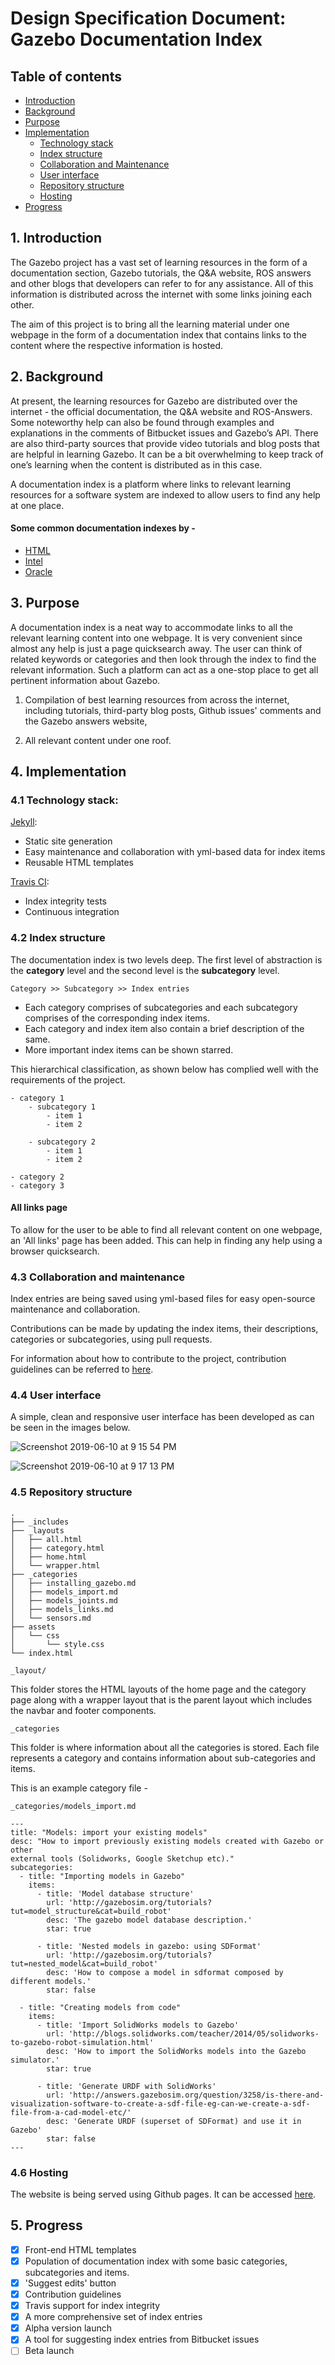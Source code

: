 # Design Specification Document: Gazebo Documentation Index

## Table of contents
- [Introduction](https://github.com/j-rivero/gazebo-doc-index/blob/master/design_spec.md#1-introduction)
- [Background](https://github.com/j-rivero/gazebo-doc-index/blob/master/design_spec.md#2-background)
- [Purpose](https://github.com/j-rivero/gazebo-doc-index/blob/master/design_spec.md#3-purpose)
- [Implementation](https://github.com/j-rivero/gazebo-doc-index/blob/master/design_spec.md#4-implementation)
  - [Technology stack](https://github.com/j-rivero/gazebo-doc-index/blob/master/design_spec.md#41-technology-stack)
  - [Index structure](https://github.com/j-rivero/gazebo-doc-index/blob/master/design_spec.md#42-index-structure)
  - [Collaboration and Maintenance](https://github.com/j-rivero/gazebo-doc-index/blob/master/design_spec.md#43-collaboration-and-maintenance)
  - [User interface](https://github.com/j-rivero/gazebo-doc-index/blob/master/design_spec.md#44-user-interface)
  - [Repository structure](https://github.com/j-rivero/gazebo-doc-index/blob/master/design_spec.md#45-repository-structure)
  - [Hosting](https://github.com/j-rivero/gazebo-doc-index/blob/master/design_spec.md#46-hosting)
- [Progress](https://github.com/j-rivero/gazebo-doc-index/blob/master/design_spec.md#5-progress)


## 1. Introduction

The Gazebo project has a vast set of learning resources in the form of a
documentation section, Gazebo tutorials, the Q&A website, ROS answers and other
blogs that developers can refer to for any assistance. All of this information
is distributed across the internet with some links joining each other. 

The aim of this project is to bring all the learning material under one webpage
in the form of a documentation index that contains links to the content where
the respective information is hosted. 

## 2. Background
At present, the learning resources for Gazebo are distributed over the internet - 
the official documentation, the Q&A website and ROS-Answers. Some noteworthy
help can also be found through examples and explanations in the comments of Bitbucket
issues and Gazebo’s API. There are also third-party sources that provide video
tutorials and blog posts that are helpful in learning Gazebo. It can be a bit
overwhelming to keep track of one’s learning when the content is distributed
as in this case.

A documentation index is a platform where links to relevant learning resources
for a software system are indexed to allow users to find any help at one place.

#### Some common documentation indexes by - 

- [HTML](https://developer.mozilla.org/en-US/docs/Web/HTML/Index)
- [Intel](https://www.intel.com/content/www/us/en/programmable/documentation/lit-index.html)
- [Oracle](https://www.oracle.com/technetwork/indexes/documentation/index-100966.html)

## 3. Purpose

A documentation index is a neat way to accommodate links to all the relevant
learning content into one webpage. It is very convenient since almost any help
is just a page quicksearch away. The user can think of related keywords or
categories and then look through the index to find the relevant information.
Such a platform can act as a one-stop place to get all pertinent information about Gazebo.


1. Compilation of best learning resources from across the internet, including 
tutorials, third-party blog posts, Github issues' comments and the Gazebo answers website,

2. All relevant content under one roof.

## 4. Implementation

### 4.1 Technology stack:

[Jekyll](https://jekyllrb.com/): 
- Static site generation
- Easy maintenance and collaboration with yml-based data for index items
- Reusable HTML templates

[Travis CI](https://travis-ci.org/): 
- Index integrity tests
- Continuous integration

### 4.2 Index structure

The documentation index is two levels deep. The first level of abstraction is
the **category** level and the second level is the **subcategory** level.

```Category >> Subcategory >> Index entries```

- Each category comprises of subcategories and each subcategory comprises of 
the corresponding index items. 
- Each category and index item also contain a brief description of the same.
- More important index items can be shown starred.

This hierarchical classification, as shown below has complied well with the
requirements of the project.

```
- category 1
    - subcategory 1
        - item 1 
        - item 2

    - subcategory 2
        - item 1 
        - item 2

- category 2 
- category 3
```


#### All links page

To allow for the user to be able to find all relevant content on one webpage,
an 'All links' page has been added. This can help in finding any help using a
browser quicksearch.

### 4.3 Collaboration and maintenance
Index entries are being saved using yml-based files for easy open-source
maintenance and collaboration.

Contributions can be made by updating the index items, their descriptions,
categories or subcategories, using pull requests. 

For information about how to contribute to the project, contribution guidelines
can be referred to [here](https://github.com/j-rivero/gazebo-doc-index/blob/master/CONTRIBUTING.md).

### 4.4 User interface

A simple, clean and responsive user interface has been developed as can be seen
in the images below.

![Screenshot 2019-06-10 at 9 15 54 PM](https://user-images.githubusercontent.com/24846546/59219032-0e7c2500-8bb1-11e9-88e9-2de2ed3bf3c7.png)

![Screenshot 2019-06-10 at 9 17 13 PM](https://user-images.githubusercontent.com/24846546/59219041-1340d900-8bb1-11e9-8604-c0fb612f1a63.png)

### 4.5 Repository structure

```
.
├── _includes
├── _layouts
│   ├── all.html
│   ├── category.html
│   ├── home.html
│   └── wrapper.html
├── _categories
│   ├── installing_gazebo.md
│   ├── models_import.md
│   ├── models_joints.md
│   ├── models_links.md
│   └── sensors.md
├── assets
│   └── css
│       └── style.css
└── index.html
```

```_layout/```

This folder stores the HTML layouts of the home page and the category page
along with a wrapper layout that is the parent layout which includes the navbar
and footer components.


```_categories```

This folder is where information about all the categories is stored. Each file
represents a category and contains information about sub-categories and items.

This is an example category file -

```_categories/models_import.md```
```
---
title: "Models: import your existing models"
desc: "How to import previously existing models created with Gazebo or other
external tools (Solidworks, Google Sketchup etc)."
subcategories: 
  - title: "Importing models in Gazebo"
    items: 
      - title: 'Model database structure'
        url: 'http://gazebosim.org/tutorials?tut=model_structure&cat=build_robot'
        desc: 'The gazebo model database description.'
        star: true

      - title: 'Nested models in gazebo: using SDFormat'
        url: 'http://gazebosim.org/tutorials?tut=nested_model&cat=build_robot'
        desc: 'How to compose a model in sdformat composed by different models.'
        star: false 

  - title: "Creating models from code"
    items: 
      - title: 'Import SolidWorks models to Gazebo'
        url: 'http://blogs.solidworks.com/teacher/2014/05/solidworks-to-gazebo-robot-simulation.html'
        desc: 'How to import the SolidWorks models into the Gazebo simulator.'
        star: true

      - title: 'Generate URDF with SolidWorks'
        url: 'http://answers.gazebosim.org/question/3258/is-there-and-visualization-software-to-create-a-sdf-file-eg-can-we-create-a-sdf-file-from-a-cad-model-etc/'
        desc: 'Generate URDF (superset of SDFormat) and use it in Gazebo'
        star: false
---
```

### 4.6 Hosting

The website is being served using Github pages. It can be accessed [here](https://osrf.github.io/gazebo-doc-index/).


## 5. Progress

- [x]  Front-end HTML templates
- [x]  Population of documentation index with some basic categories, subcategories and items.
- [x]  'Suggest edits' button
- [x]  Contribution guidelines
- [x]  Travis support for index integrity
- [x]  A more comprehensive set of index entries
- [x]  Alpha version launch
- [x]  A tool for suggesting index entries from Bitbucket issues
- [ ]  Beta launch
